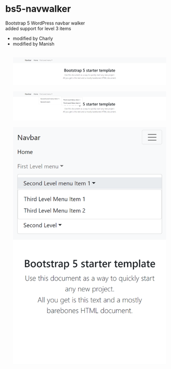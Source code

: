 # bs5-navwalker
Bootstrap 5 WordPress navbar walker <br/>
added support for level 3 items
- modified by Charly<br/>
- modified by Manish
<br/><br/><br/>
![Screenshot](screen-1.png)<br/><br/>
![Screenshot](screen-2.png)<br/><br/>
![Screenshot](screen-3.png)

